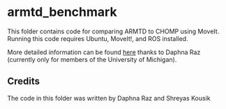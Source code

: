 # armtd_benchmark
This folder contains code for comparing ARMTD to CHOMP using MoveIt.
Running this code requires Ubuntu, MoveIt!, and ROS installed.

More detailed information can be found [here](https://docs.google.com/document/d/1mzPqTmpbab52UDPTnDdU2AgP4T1RGDrTHs56KdvlETw/edit?usp=sharing) thanks to Daphna Raz (currently only for members of the University of Michigan).

## Credits
The code in this folder was written by Daphna Raz and Shreyas Kousik